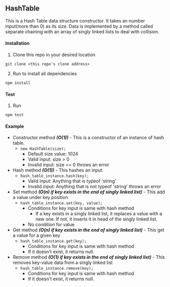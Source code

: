 ## HashTable
This is a Hash Table data structure constructor.
It takes an number input(more than 0) as its size.
Data is implemented by a method called separate chaining with an array of singly linked lists to deal with collision.

#### Installation
1. Clone this repo in your desired location
```
git clone <this repo's clone address>
```
2. Run to install all dependencies
```
npm install
```

#### Test
1. Run
```
npm test
```

#### Example
- Constructor method ***(O(1))*** - This is a constructor of an instance of hash table.
    * ```new HashTable(size);```
        * Default size value: 1024
        * Valid input: size > 0
        * Invalid input: size <= 0 throws an error
- Hash method ***(O(1))*** - This hashes an input.
    * ```hash_table_instance.hash(key);```
        * Valid input: Anything that is typeof 'string'
        * Invalid input: Anything that is not typeof 'string' throws an error
- Set method ***(O(n) if key exists in the end of singly linked list)*** - This add a value under key position
    * ```hash_table_instance.set(key, value);```
        * Conditions for key input is same with hash method
            * If a key exists in a singly linked list, it replaces a value with a new one. If not, it inserts it in head of the singly linked list.
        * No condition for value
- Get method ***(O(n) if key exists in the end of singly linked list)*** - This get a value for a given key
    * ```hash_table_instance.get(key);```
        * Conditions for key input is same with hash method
        * If it doesn't exist, it returns null.
- Remove method ***(O(1) if key exists in the end of singly linked list)*** - This removes key-value data from a singly linked list
    * ```hash_table_instance.remove(key);```
        * Conditions for key input is same with hash method
        * If it doesn't exist, it returns null.
